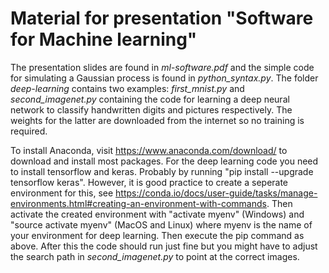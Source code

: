 # Material for presentation "Software for Machine learning"

The presentation slides are found in *ml-software.pdf* and the simple code for simulating a Gaussian process is found in *python_syntax.py*. The folder *deep-learning* contains two examples: *first_mnist.py* and *second_imagenet.py* containing the code for learning a deep neural network to classify handwritten digits and pictures respectively. The weights for the latter are downloaded from the internet so no training is required.

To install Anaconda, visit https://www.anaconda.com/download/ to download and install most packages. For the deep learning code you need to install tensorflow and keras. Probably by running "pip install --upgrade tensorflow keras". However, it is good practice to create a seperate environment for this, see https://conda.io/docs/user-guide/tasks/manage-environments.html#creating-an-environment-with-commands. Then activate the created environment with "activate myenv" (Windows) and "source activate myenv" (MacOS and Linux) where myenv is the name of your environment for deep learning. Then execute the pip command as above. After this the code should run just fine but you might have to adjust the search path in *second_imagenet.py* to point at the correct images.
